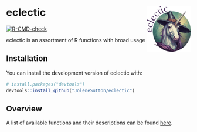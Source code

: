 
<!-- README.md is generated from README.Rmd. Please edit that file -->

# eclectic <a href="https://jolenesutton.github.io/eclectic/"><img src="man/figures/logo.png" align="right" height="124" alt="eclectic website" /></a>

<!-- badges: start -->

[![R-CMD-check](https://github.com/JoleneSutton/eclectic/actions/workflows/R-CMD-check.yaml/badge.svg)](https://github.com/JoleneSutton/eclectic/actions/workflows/R-CMD-check.yaml)
<!-- badges: end -->

eclectic is an assortment of R functions with broad usage

## Installation

You can install the development version of eclectic with:

``` r
# install.packages("devtools")
devtools::install_github("JoleneSutton/eclectic")
```

## Overview

A list of available functions and their descriptions can be found
[here](https://jolenesutton.github.io/eclectic/reference/index.html).
